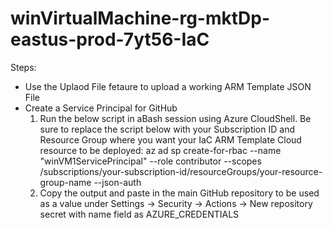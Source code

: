 # winVirtualMachine-rg-mktDp-eastus-prod-7yt56-IaC


Steps:

- Use the Uplaod File fetaure to upload a working ARM Template JSON File
- Create a Service Principal for GitHub
	1.	Run the below script in aBash session using Azure CloudShell. Be sure to replace the script below with your Subscription ID and Resource Group where you want your IaC ARM Template Cloud resource to be deployed:
       az ad sp create-for-rbac --name "winVM1ServicePrincipal" --role contributor --scopes /subscriptions/your-subscription-id/resourceGroups/your-resource-group-name --json-auth
	2.	Copy the output and paste in the main GitHub repository to be used as a value under Settings -> Security -> Actions -> New repository secret with name field as AZURE_CREDENTIALS
